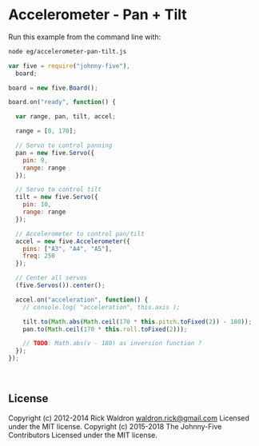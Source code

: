 <!--remove-start-->

# Accelerometer - Pan + Tilt

<!--remove-end-->








Run this example from the command line with:
```bash
node eg/accelerometer-pan-tilt.js
```


```javascript
var five = require("johnny-five"),
  board;

board = new five.Board();

board.on("ready", function() {

  var range, pan, tilt, accel;

  range = [0, 170];

  // Servo to control panning
  pan = new five.Servo({
    pin: 9,
    range: range
  });

  // Servo to control tilt
  tilt = new five.Servo({
    pin: 10,
    range: range
  });

  // Accelerometer to control pan/tilt
  accel = new five.Accelerometer({
    pins: ["A3", "A4", "A5"],
    freq: 250
  });

  // Center all servos
  (five.Servos()).center();

  accel.on("acceleration", function() {
    // console.log( "acceleration", this.axis );

    tilt.to(Math.abs(Math.ceil(170 * this.pitch.toFixed(2)) - 180));
    pan.to(Math.ceil(170 * this.roll.toFixed(2)));

    // TODO: Math.abs(v - 180) as inversion function ?
  });
});

```








&nbsp;

<!--remove-start-->

## License
Copyright (c) 2012-2014 Rick Waldron <waldron.rick@gmail.com>
Licensed under the MIT license.
Copyright (c) 2015-2018 The Johnny-Five Contributors
Licensed under the MIT license.

<!--remove-end-->
